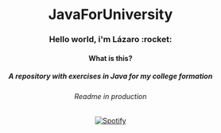 <h1 align=center> JavaForUniversity </h1>
<h3 align=center> Hello world, i'm Lázaro :rocket: </h3>
<h4 align=center> What is this? </h2>
<h5 align=center>A repository with exercises in Java for my  college formation</h5>
 

<h6 align=center>Readme in production </h6>
<span align=center>
 
[![Spotify](https://spotify-github-readme.vercel.app/api/spotify)](https://open.spotify.com/collection/tracks)

</span>
